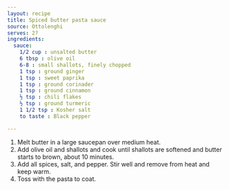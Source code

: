 ```yaml
---
layout: recipe
title: Spiced butter pasta sauce
source: Ottolenghi
serves: 2?
ingredients:
  sauce:
    1/2 cup : unsalted butter
    6 tbsp : olive oil
    6-8 : small shallots, finely chopped
    1 tsp : ground ginger
    1 tsp : sweet paprika
    1 tsp : ground corinader
    1 tsp : ground cinnamon
    ½ tsp : chili flakes
    ½ tsp : ground turmeric
    1 1/2 tsp : Kosher salt
    to taste : Black pepper

---
```


1. Melt butter in a large saucepan over medium heat.
2. Add olive oil and shallots and cook until shallots are softened and butter starts to brown, about 10 minutes.
3. Add all spices, salt, and pepper. Stir well and remove from heat and keep warm.
4. Toss with the pasta to coat.

